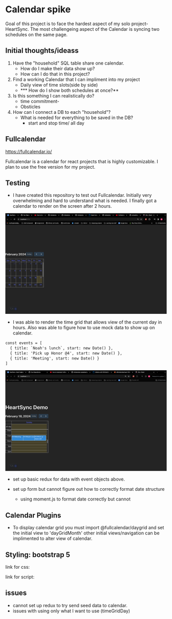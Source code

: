 # Calendar spike

Goal of this project is to face the hardest aspect of my solo project- HeartSync. The most challengeing aspect of the Calendar is syncing two schedules on the same page.

## Initial thoughts/ideass

1. Have the "household" SQL table share one calendar.
    - How do I make their data show up? 
    - How can I do that in this project? 
2. Find a working Calendar that I can impliment into my project
    - Daily view of time slots(side by side)
    -  *** How do I show both schedules at once?**
3. Is this something I can realistically do? 
    - time commitment-
    - Obsticles
4. How can I connect a DB to each "household"?
    - What is needed for everything to be saved in the DB?
        - start and stop time/ all day


## Fullcalendar
https://fullcalendar.io/

Fullcalendar is a calendar for react projects that is highly customizable. I plan to use the free version for my project. 

## Testing

* I have created this repository to test out Fullcalendar. Initially very overwhelming and hard to understand what is needed. I finally got a calendar to render on the screen after 2 hours. 

![](/public/First_calendar.png)

* I was able to render the time grid that allows view of the current day in hours. Also was able to figure how to use mock data to show up on calendar. 

```
const events = [
  { title: `Noah's lunch`, start: new Date() },
  { title: 'Pick up Honor @4', start: new Date() },
  { title: 'Meeting', start: new Date() }
]
```

![](/public/time_grid.png)

* set up basic redux for data with event objects above.

* set up form but cannot figure out how to correctly format date structure
    - using moment.js to format date correctly but cannot 

## Calendar Plugins
- To display calendar grid you must import   @fullcalendar/daygrid and set the initial view to 'dayGridMonth' other initial views/navigation can be implimented to alter view of calendar. 


## Styling: bootstrap 5
 link for css: 
 <!-- <link href="https://cdn.jsdelivr.net/npm/bootstrap@5.0.2/dist/css/bootstrap.min.css" rel="stylesheet" integrity="sha384-EVSTQN3/azprG1Anm3QDgpJLIm9Nao0Yz1ztcQTwFspd3yD65VohhpuuCOmLASjC" crossorigin="anonymous"> -->
 link for script: 
 <!-- <script src="https://cdn.jsdelivr.net/npm/bootstrap@5.0.2/dist/js/bootstrap.bundle.min.js" integrity="sha384-MrcW6ZMFYlzcLA8Nl+NtUVF0sA7MsXsP1UyJoMp4YLEuNSfAP+JcXn/tWtIaxVXM" crossorigin="anonymous"></script> -->


## issues

- cannot set up redux to try send seed data to calendar. 
- issues with using only what I want to use (timeGridDay)
